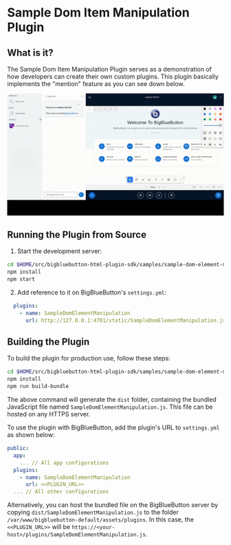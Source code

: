 # Sample Dom Item Manipulation Plugin

## What is it?

The Sample Dom Item Manipulation Plugin serves as a demonstration of how developers can create their own custom plugins. This plugin basically implements the "mention" feature as you can see down below.

![Gif of plugin demo](./public/assets/plugin.gif)

## Running the Plugin from Source

1. Start the development server:

```bash
cd $HOME/src/bigbluebutton-html-plugin-sdk/samples/sample-dom-element-manipulation
npm install
npm start
```

2. Add reference to it on BigBlueButton's `settings.yml`:

```yaml
  plugins:
    - name: SampleDomElementManipulation
      url: http://127.0.0.1:4701/static/SampleDomElementManipulation.js
```

## Building the Plugin

To build the plugin for production use, follow these steps:

```bash
cd $HOME/src/bigbluebutton-html-plugin-sdk/samples/sample-dom-element-manipulation
npm install
npm run build-bundle
```

The above command will generate the `dist` folder, containing the bundled JavaScript file named `SampleDomElementManipulation.js`. This file can be hosted on any HTTPS server.

To use the plugin with BigBlueButton, add the plugin's URL to `settings.yml` as shown below:

```yaml
public:
  app:
    ... // All app configurations
  plugins:
    - name: SampleDomElementManipulation
      url: <<PLUGIN_URL>>
  ... // All other configurations
```

Alternatively, you can host the bundled file on the BigBlueButton server by copying `dist/SampleDomElementManipulation.js` to the folder `/var/www/bigbluebutton-default/assets/plugins`. In this case, the `<<PLUGIN_URL>>` will be `https://<your-host>/plugins/SampleDomElementManipulation.js`.
